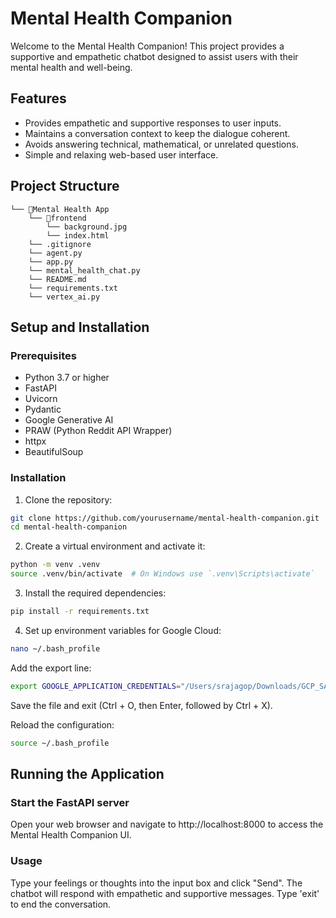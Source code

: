 # Mental Health Companion

Welcome to the Mental Health Companion! This project provides a supportive and empathetic chatbot designed to assist users with their mental health and well-being.

## Features

- Provides empathetic and supportive responses to user inputs.
- Maintains a conversation context to keep the dialogue coherent.
- Avoids answering technical, mathematical, or unrelated questions.
- Simple and relaxing web-based user interface.

## Project Structure
```
└── 📁Mental Health App
    └── 📁frontend
        └── background.jpg
        └── index.html
    └── .gitignore
    └── agent.py
    └── app.py
    └── mental_health_chat.py
    └── README.md
    └── requirements.txt
    └── vertex_ai.py
```

## Setup and Installation

### Prerequisites

- Python 3.7 or higher
- FastAPI
- Uvicorn
- Pydantic
- Google Generative AI
- PRAW (Python Reddit API Wrapper)
- httpx
- BeautifulSoup

### Installation

1. Clone the repository:

```sh
git clone https://github.com/yourusername/mental-health-companion.git
cd mental-health-companion
```

2. Create a virtual environment and activate it:

```sh
python -m venv .venv
source .venv/bin/activate  # On Windows use `.venv\Scripts\activate`
```

3. Install the required dependencies:
```sh
pip install -r requirements.txt
```

4. Set up environment variables for Google Cloud:

```sh
nano ~/.bash_profile
```

Add the export line:

```sh
export GOOGLE_APPLICATION_CREDENTIALS="/Users/srajagop/Downloads/GCP_SA_Key.json"
```
Save the file and exit (Ctrl + O, then Enter, followed by Ctrl + X).

Reload the configuration:

```sh
source ~/.bash_profile
```

## Running the Application

### Start the FastAPI server
Open your web browser and navigate to http://localhost:8000 to access the Mental Health Companion UI.

### Usage
Type your feelings or thoughts into the input box and click "Send".
The chatbot will respond with empathetic and supportive messages.
Type 'exit' to end the conversation.